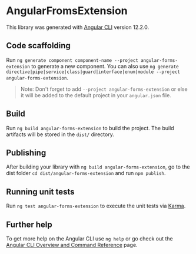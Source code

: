 # AngularFromsExtension

This library was generated with [Angular CLI](https://github.com/angular/angular-cli) version 12.2.0.

## Code scaffolding

Run `ng generate component component-name --project angular-forms-extension` to generate a new component. You can also use `ng generate directive|pipe|service|class|guard|interface|enum|module --project angular-forms-extension`.
> Note: Don't forget to add `--project angular-forms-extension` or else it will be added to the default project in your `angular.json` file. 

## Build

Run `ng build angular-forms-extension` to build the project. The build artifacts will be stored in the `dist/` directory.

## Publishing

After building your library with `ng build angular-forms-extension`, go to the dist folder `cd dist/angular-forms-extension` and run `npm publish`.

## Running unit tests

Run `ng test angular-forms-extension` to execute the unit tests via [Karma](https://karma-runner.github.io).

## Further help

To get more help on the Angular CLI use `ng help` or go check out the [Angular CLI Overview and Command Reference](https://angular.io/cli) page.
